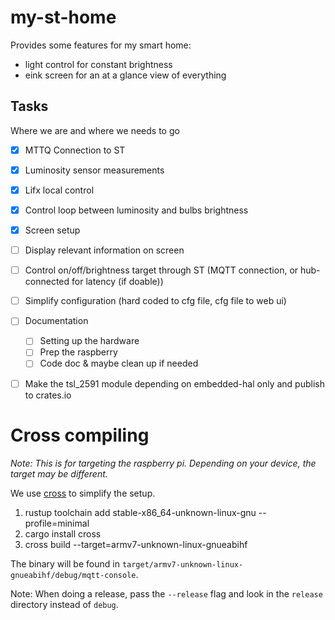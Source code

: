 # my-st-home

Provides some features for my smart home:
- light control for constant brightness
- eink screen for an at a glance view of everything

## Tasks

Where we are and where we needs to go

- [x] MTTQ Connection to ST
- [x] Luminosity sensor measurements
- [x] Lifx local control
- [x] Control loop between luminosity and bulbs brightness
- [x] Screen setup
- [ ] Display relevant information on screen
- [ ] Control on/off/brightness target through ST (MQTT connection, or hub-connected for latency (if doable))
- [ ] Simplify configuration (hard coded to cfg file, cfg file to web ui)
- [ ] Documentation
  - [ ] Setting up the hardware
  - [ ] Prep the raspberry
  - [ ] Code doc & maybe clean up if needed
- [ ] Make the tsl_2591 module depending on embedded-hal only and publish to crates.io


# Cross compiling

_Note: This is for targeting the raspberry pi. Depending on your device, the target may be different._


We use [cross](https://github.com/rust-embedded/cross/pull/522) to simplify the setup.

1. rustup toolchain add stable-x86_64-unknown-linux-gnu --profile=minimal
2. cargo install cross
3. cross build --target=armv7-unknown-linux-gnueabihf

The binary will be found in `target/armv7-unknown-linux-gnueabihf/debug/mqtt-console`.

Note: When doing a release, pass the `--release` flag and look in the `release` directory instead of `debug`.

